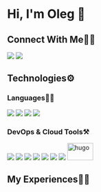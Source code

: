 # Hi, I'm Oleg 👋

## Connect With Me👋🏼

<p align="left">  
<a href="https://www.linkedin.com/in/oleg-solonko-373708142/" target="blank"><img src="https://img.icons8.com/color/35/000000/linkedin.png"/></a>
<a href="https://www.instagram.com/solonko.oleg/" target="blank"><img src="https://img.icons8.com/fluency/35/000000/instagram-new.png"/></a>
</p>

## Technologies⚙️

### Languages✍🏼

<img src="https://img.icons8.com/color/35/000000/c-sharp-logo.png"/> <img src="https://img.icons8.com/color/35/000000/html-5--v1.png"/> <img src="https://img.icons8.com/color/35/000000/css3.png"/> <img src="https://img.icons8.com/color/35/000000/javascript--v1.png"/>

### DevOps & Cloud Tools⚒️

<img src="https://img.icons8.com/fluency/35/000000/visual-studio-code-2019.png"/> <img src="https://img.icons8.com/color/35/000000/intellij-idea.png"/> <img src="https://img.icons8.com/color/35/000000/google-cloud.png"/> <img src="https://img.icons8.com/color/35/000000/figma--v2.png"/> <img src="https://img.icons8.com/color/35/000000/git.png"/> <img src="https://img.icons8.com/color/35/000000/github.png"/> <img src="https://img.icons8.com/cute-clipart/35/000000/canva.png"/> <img src="https://api.iconify.design/logos-hugo.svg" alt="hugo" width="60" height="40"/>

## My Experiences🙌🏼
